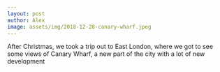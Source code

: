 ```yaml
---
layout: post
author: Alex
image: assets/img/2018-12-28-canary-wharf.jpeg
---
```


After Christmas, we took a trip out to East London, where we got to see some views of Canary Wharf, a new part of the city with a lot of new development
